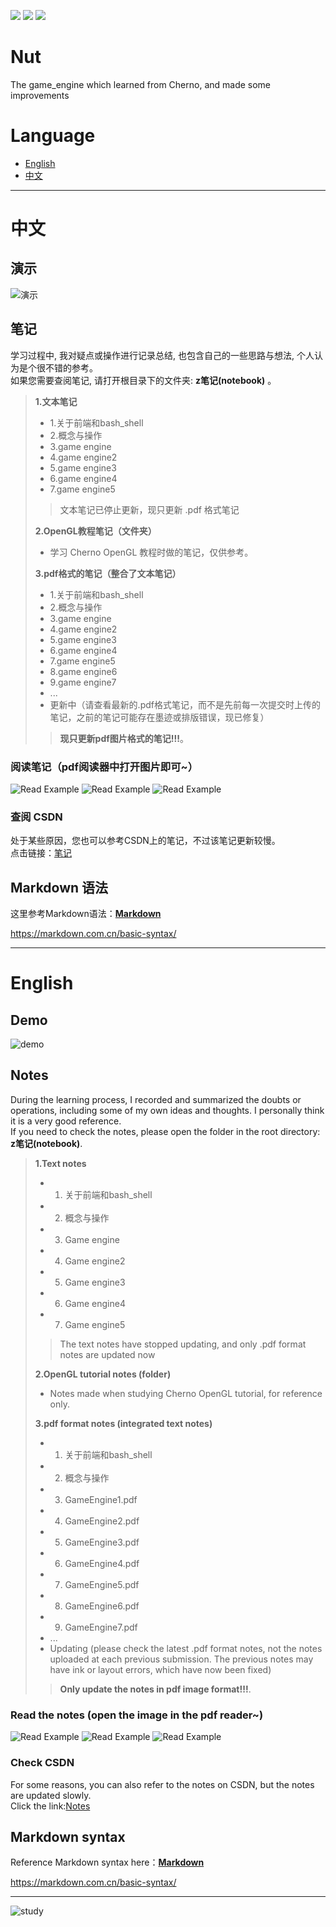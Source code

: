 ![](https://img.shields.io/github/languages/top/JJJJJJJustin/Nut) ![](https://img.shields.io/github/languages/count/JJJJJJJustin/Nut) ![](https://img.shields.io/github/search/JJJJJJJustin/Nut/nut)

# Nut
The game_engine which learned from Cherno, and made some improvements

# Language

- [English](#english)
- [中文](#中文)
---

# 中文

## 演示
![演示](z笔记(notebook)/动图演示.gif)

## 笔记
学习过程中, 我对疑点或操作进行记录总结, 也包含自己的一些思路与想法, 个人认为是个很不错的参考。<br>
如果您需要查阅笔记, 请打开根目录下的文件夹: **z笔记(notebook)** 。
> **1.文本笔记**
> - 1.关于前端和bash_shell
> - 2.概念与操作
> - 3.game engine
> - 4.game engine2
> - 5.game engine3
> - 6.game engine4
> - 7.game engine5
> >文本笔记已停止更新，现只更新 .pdf 格式笔记
>
> **2.OpenGL教程笔记（文件夹）**
> - 学习 Cherno OpenGL 教程时做的笔记，仅供参考。
>
> **3.pdf格式的笔记（整合了文本笔记）**
> - 1.关于前端和bash_shell
> - 2.概念与操作
> - 3.game engine
> - 4.game engine2
> - 5.game engine3
> - 6.game engine4
> - 7.game engine5
> - 8.game engine6
> - 9.game engine7
> - ...
> - 更新中（请查看最新的.pdf格式笔记，而不是先前每一次提交时上传的笔记，之前的笔记可能存在墨迹或排版错误，现已修复）
>
> >**现只更新pdf图片格式的笔记!!!**。

### 阅读笔记（pdf阅读器中打开图片即可~）
![Read Example](z笔记(notebook)/阅读笔记释义图(1).png)
![Read Example](z笔记(notebook)/阅读笔记释义图(2).png)
![Read Example](z笔记(notebook)/阅读笔记释义图(3).png)

### 查阅 CSDN
处于某些原因，您也可以参考CSDN上的笔记，不过该笔记更新较慢。<br>
点击链接：[笔记](https://blog.csdn.net/m0_74242407/article/details/136692332?fromshare=blogdetail&sharetype=blogdetail&sharerId=136692332&sharerefer=PC&sharesource=m0_74242407&sharefrom=from_link%20"开启游戏引擎之旅")

## Markdown 语法
这里参考Markdown语法：**[Markdown](https://markdown.com.cn/basic-syntax/ "官方文档")**

<https://markdown.com.cn/basic-syntax/>
___

# English

## Demo
![demo](z笔记(notebook)/动图演示.gif)

## Notes
During the learning process, I recorded and summarized the doubts or operations, including some of my own ideas and thoughts. I personally think it is a very good reference. <br>
If you need to check the notes, please open the folder in the root directory: **z笔记(notebook)**.
> **1.Text notes**
> - 1. 关于前端和bash_shell
> - 2. 概念与操作
> - 3. Game engine
> - 4. Game engine2
> - 5. Game engine3
> - 6. Game engine4
> - 7. Game engine5
> > The text notes have stopped updating, and only .pdf format notes are updated now
>
> **2.OpenGL tutorial notes (folder)**
> - Notes made when studying Cherno OpenGL tutorial, for reference only.
>
> **3.pdf format notes (integrated text notes)**
> - 1. 关于前端和bash_shell
> - 2. 概念与操作
> - 3. GameEngine1.pdf
> - 4. GameEngine2.pdf
> - 5. GameEngine3.pdf
> - 6. GameEngine4.pdf
> - 7. GameEngine5.pdf
> - 8. GameEngine6.pdf
> - 9. GameEngine7.pdf
> - ...
> - Updating (please check the latest .pdf format notes, not the notes uploaded at each previous submission. The previous notes may have ink or layout errors, which have now been fixed)
>
> >**Only update the notes in pdf image format!!!**.

### Read the notes (open the image in the pdf reader~)
![Read Example](z笔记(notebook)/阅读笔记释义图(1).png)
![Read Example](z笔记(notebook)/阅读笔记释义图(2).png)
![Read Example](z笔记(notebook)/阅读笔记释义图(3).png)

### Check CSDN
For some reasons, you can also refer to the notes on CSDN, but the notes are updated slowly. <br>
Click the link:[Notes](https://blog.csdn.net/m0_74242407/article/details/136692332?fromshare=blogdetail&sharetype=blogdetail&sharerId=136692332&sharerefer=PC&sharesource=m0_74242407&sharefrom=from_link%20"Start%20Game%20Engine%20Journey")

## Markdown syntax
Reference Markdown syntax here：**[Markdown](https://markdown.com.cn/basic-syntax/ "Official Documentation")**

<https://markdown.com.cn/basic-syntax/>
___


![study](https://www.nicepng.com/png/full/200-2007662_hotsigns-and-decals-study-emoji.png "emoji")